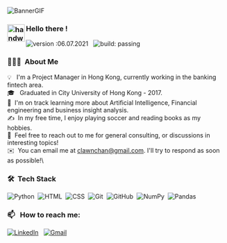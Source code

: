 ![BannerGIF](https://user-images.githubusercontent.com/39513876/112361914-e021f800-8cf9-11eb-9aac-a2b675065afc.gif)


### <img alt="handwavegif" src="https://user-images.githubusercontent.com/39513876/112366216-8cfe7400-8cfe-11eb-8116-7d3dbae20e97.gif" width='40' align="left"/> Hello there !



![version :06.07.2021](https://img.shields.io/badge/version-25.03.2021-informational) &nbsp;
![build: passing](https://img.shields.io/badge/build-passing-success)
### 👨🏻‍💻 &nbsp;About Me

💡 &nbsp; I'm a Project Manager in Hong Kong, currently working in the banking fintech area.  
🎓 &nbsp; Graduated in City University of Hong Kong - 2017.\
🌱 &nbsp;I'm on track learning more about Artificial Intelligence, Financial engineering and business insight analysis.\
✍️ &nbsp;In my free time, I enjoy playing soccer and reading books as my hobbies.\
💬 &nbsp;Feel free to reach out to me for general consulting, or discussions in interesting topics!\
✉️ &nbsp;You can email me at clawnchan@gmail.com. I'll try to respond as soon as possible!\


### 🛠 &nbsp;Tech Stack

![Python](https://img.shields.io/badge/-Python-05122A?style=flat&logo=python)&nbsp;
![HTML](https://img.shields.io/badge/-HTML-05122A?style=flat&logo=HTML5)&nbsp;
![CSS](https://img.shields.io/badge/-CSS-05122A?style=flat&logo=CSS3&logoColor=1572B6)&nbsp;
![Git](https://img.shields.io/badge/-Git-05122A?style=flat&logo=git)&nbsp;
![GitHub](https://img.shields.io/badge/-GitHub-05122A?style=flat&logo=github)&nbsp;
![NumPy](https://img.shields.io/badge/numpy%20-%23013243.svg?&style=flat&logo=numpy&logoColor=white)&nbsp;
![Pandas](https://img.shields.io/badge/pandas%20-%23150458.svg?&style=flat&logo=pandas&logoColor=white)&nbsp;

### 📫 &nbsp; How to reach me:


<a href="https://www.linkedin.com/in/abhishek-singh-dhadwal/"><img alt="LinkedIn" src="https://img.shields.io/badge/linkedin%20-%230077B5.svg?&style=flat&logo=linkedin&logoColor=white"/></a> &nbsp;
<a href="mailto:clawnchan@gmail.com"><img alt="Gmail" src="https://img.shields.io/badge/Gmail-D14836?style=flat&logo=gmail&logoColor=white" /></a> &nbsp;




